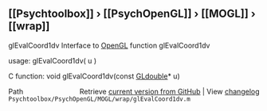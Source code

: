 ## [[Psychtoolbox]] &#8250; [[PsychOpenGL]] &#8250; [[MOGL]] &#8250; [[wrap]]

glEvalCoord1dv  Interface to [OpenGL](OpenGL) function glEvalCoord1dv  
  
usage:  glEvalCoord1dv( u )  
  
C function:  void glEvalCoord1dv(const [GLdouble](GLdouble)\* u)  




<div class="code_header" style="text-align:right;">
  <span style="float:left;">Path&nbsp;&nbsp;</span> <span class="counter">Retrieve <a href=
  "https://raw.github.com/Psychtoolbox-3/Psychtoolbox-3/beta/Psychtoolbox/PsychOpenGL/MOGL/wrap/glEvalCoord1dv.m">current version from GitHub</a> | View <a href=
  "https://github.com/Psychtoolbox-3/Psychtoolbox-3/commits/beta/Psychtoolbox/PsychOpenGL/MOGL/wrap/glEvalCoord1dv.m">changelog</a></span>
</div>
<div class="code">
  <code>Psychtoolbox/PsychOpenGL/MOGL/wrap/glEvalCoord1dv.m</code>
</div>


